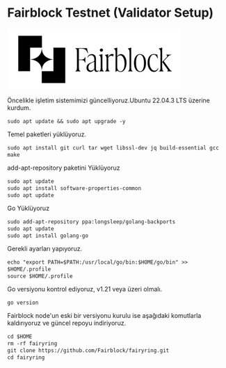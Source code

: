 # Fairblock Testnet (Validator Setup)
<img src="https://github.com/hakandemirdev/Fairblock_Testnet/blob/e4971c7085f4b66a19c36fb50bffb54ecebdb81e/fairblocklogo.png" width="auto">

Öncelikle işletim sistemimizi güncelliyoruz.Ubuntu 22.04.3 LTS üzerine kurdum.
```
sudo apt update && sudo apt upgrade -y
```
Temel paketleri yüklüyoruz.
```
sudo apt install git curl tar wget libssl-dev jq build-essential gcc make
```
add-apt-repository paketini Yüklüyoruz
```
sudo apt update
sudo apt install software-properties-common
sudo apt update
```
Go Yüklüyoruz
```
sudo add-apt-repository ppa:longsleep/golang-backports
sudo apt update
sudo apt install golang-go
```
Gerekli ayarları yapıyoruz.
```
echo "export PATH=$PATH:/usr/local/go/bin:$HOME/go/bin" >> $HOME/.profile
source $HOME/.profile
```
Go versiyonu kontrol ediyoruz, v1.21 veya üzeri olmalı.
```
go version
```
Fairblock node'un eski bir versiyonu kurulu ise aşağıdaki komutlarla kaldırıyoruz ve güncel repoyu indiriyoruz.
```
cd $HOME
rm -rf fairyring
git clone https://github.com/Fairblock/fairyring.git
cd fairyring
```
